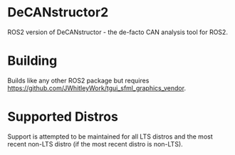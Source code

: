 # DeCANstructor2
ROS2 version of DeCANstructor - the de-facto CAN analysis tool for ROS2.

# Building
Builds like any other ROS2 package but requires https://github.com/JWhitleyWork/tgui_sfml_graphics_vendor.

# Supported Distros
Support is attempted to be maintained for all LTS distros and the most recent non-LTS distro (if the most recent distro is non-LTS).
